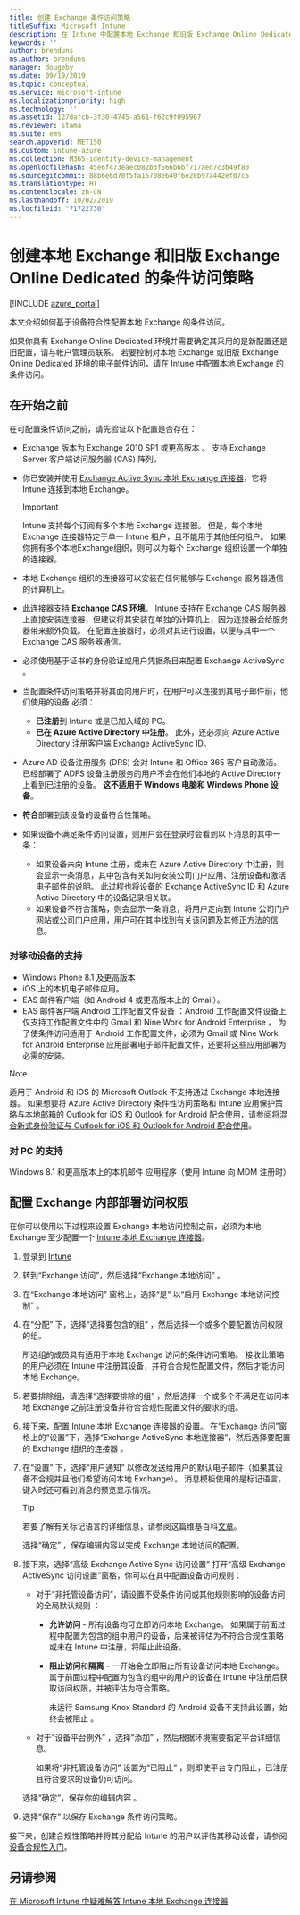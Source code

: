 ```yaml
---
title: 创建 Exchange 条件访问策略
titleSuffix: Microsoft Intune
description: 在 Intune 中配置本地 Exchange 和旧版 Exchange Online Dedicated 的条件访问。
keywords: ''
author: brenduns
ms.author: brenduns
manager: dougeby
ms.date: 09/19/2019
ms.topic: conceptual
ms.service: microsoft-intune
ms.localizationpriority: high
ms.technology: ''
ms.assetid: 127dafcb-3f30-4745-a561-f62c9f095907
ms.reviewer: stama
ms.suite: ems
search.appverid: MET150
ms.custom: intune-azure
ms.collection: M365-identity-device-management
ms.openlocfilehash: 45e6f473eaec082b3f566b6bf717aed7c3b49f80
ms.sourcegitcommit: 88b6e6d70f5fa15708e640f6e20b97a442ef07c5
ms.translationtype: HT
ms.contentlocale: zh-CN
ms.lasthandoff: 10/02/2019
ms.locfileid: "71722730"
---
```

# <a name="create-a-conditional-access-policy-for-exchange-on-premises-and-legacy-exchange-online-dedicated"></a>创建本地 Exchange 和旧版 Exchange Online Dedicated 的条件访问策略

[!INCLUDE [azure_portal](../includes/azure_portal.md)]

本文介绍如何基于设备符合性配置本地 Exchange 的条件访问。

如果你具有 Exchange Online Dedicated 环境并需要确定其采用的是新配置还是旧配置，请与帐户管理员联系。 若要控制对本地 Exchange 或旧版 Exchange Online Dedicated 环境的电子邮件访问，请在 Intune 中配置本地 Exchange 的条件访问。

## <a name="before-you-begin"></a>在开始之前

在可配置条件访问之前，请先验证以下配置是否存在：

- Exchange 版本为 Exchange 2010 SP1 或更高版本  。 支持 Exchange Server 客户端访问服务器 (CAS) 阵列。

- 你已安装并使用 [Exchange Active Sync 本地 Exchange 连接器](exchange-connector-install.md)，它将 Intune 连接到本地 Exchange。

    >[!IMPORTANT]  
    >Intune 支持每个订阅有多个本地 Exchange 连接器。  但是，每个本地 Exchange 连接器特定于单一 Intune 租户，且不能用于其他任何租户。  如果你拥有多个本地Exchange组织，则可以为每个 Exchange 组织设置一个单独的连接器。

- 本地 Exchange 组织的连接器可以安装在任何能够与 Exchange 服务器通信的计算机上。

- 此连接器支持 **Exchange CAS 环境**。 Intune 支持在 Exchange CAS 服务器上直接安装连接器，但建议将其安装在单独的计算机上，因为连接器会给服务器带来额外负载。 在配置连接器时，必须对其进行设置，以便与其中一个 Exchange CAS 服务器通信。

- 必须使用基于证书的身份验证或用户凭据条目来配置 Exchange ActiveSync  。

- 当配置条件访问策略并将其面向用户时，在用户可以连接到其电子邮件前，他们使用的设备  必须：
  - **已注册**到 Intune 或是已加入域的 PC。
  - **已在 Azure Active Directory 中注册**。 此外，还必须向 Azure Active Directory 注册客户端 Exchange ActiveSync ID。

- Azure AD 设备注册服务 (DRS) 会对 Intune 和 Office 365 客户自动激活。 已经部署了 ADFS 设备注册服务的用户不会在他们本地的 Active Directory 上看到已注册的设备。 **这不适用于 Windows 电脑和 Windows Phone 设备**。

- **符合**部署到该设备的设备符合性策略。

- 如果设备不满足条件访问设置，则用户会在登录时会看到以下消息的其中一条：
  - 如果设备未向 Intune 注册，或未在 Azure Active Directory 中注册，则会显示一条消息，其中包含有关如何安装公司门户应用、注册设备和激活电子邮件的说明。 此过程也将设备的 Exchange ActiveSync ID 和 Azure Active Directory 中的设备记录相关联。
  - 如果设备不符合策略，则会显示一条消息，将用户定向到 Intune 公司门户网站或公司门户应用，用户可在其中找到有关该问题及其修正方法的信息。

### <a name="support-for-mobile-devices"></a>对移动设备的支持

- Windows Phone 8.1 及更高版本
- iOS 上的本机电子邮件应用。
- EAS 邮件客户端（如 Android 4 或更高版本上的 Gmail）。
- EAS 邮件客户端 Android 工作配置文件设备  ：Android 工作配置文件设备上仅支持工作配置文件中的 Gmail 和 Nine Work for Android Enterprise    。 为了使条件访问适用于 Android 工作配置文件，必须为 Gmail 或 Nine Work for Android Enterprise 应用部署电子邮件配置文件，还要将这些应用部署为必需的安装。

> [!NOTE]
> 适用于 Android 和 iOS 的 Microsoft Outlook 不支持通过 Exchange 本地连接器。 如果想要将 Azure Active Directory 条件性访问策略和 Intune 应用保护策略与本地邮箱的 Outlook for iOS 和 Outlook for Android 配合使用，请参阅[将混合新式身份验证与 Outlook for iOS 和 Outlook for Android 配合使用](https://docs.microsoft.com/Exchange/clients/outlook-for-ios-and-android/use-hybrid-modern-auth)。 

### <a name="support-for-pcs"></a>对 PC 的支持

Windows 8.1 和更高版本上的本机邮件  应用程序（使用 Intune 向 MDM 注册时）

## <a name="configure-exchange-on-premises-access"></a>配置 Exchange 内部部署访问权限

在你可以使用以下过程来设置 Exchange 本地访问控制之前，必须为本地 Exchange 至少配置一个 [Intune 本地 Exchange 连接器](exchange-connector-install.md)。

1. 登录到 [Intune](https://go.microsoft.com/fwlink/?linkid=2090973)

2. 转到“Exchange 访问”，然后选择“Exchange 本地访问”   。 

3. 在“Exchange 本地访问”  窗格上，选择“是”  以“启用 Exchange 本地访问控制”  。

4. 在“分配”  下，选择“选择要包含的组”  ，然后选择一个或多个要配置访问权限的组。 

   所选组的成员具有适用于本地 Exchange 访问的条件访问策略。 接收此策略的用户必须在 Intune 中注册其设备，并符合合规性配置文件，然后才能访问本地 Exchange。

5. 若要排除组，请选择“选择要排除的组”  ，然后选择一个或多个不满足在访问本地 Exchange 之前注册设备并符合合规性配置文件的要求的组。 

6. 接下来，配置 Intune 本地 Exchange 连接器的设置。  在“Exchange 访问”窗格上的“设置”下，选择“Exchange ActiveSync 本地连接器”，然后选择要配置的 Exchange 组织的连接器    。

7. 在“设置”  下，选择“用户通知”  以修改发送给用户的默认电子邮件（如果其设备不合规并且他们希望访问本地 Exchange）。 消息模板使用的是标记语言。  键入时还可看到消息的预览显示情况。
   > [!TIP]
   > 若要了解有关标记语言的详细信息，请参阅这篇维基百科[文章](https://en.wikipedia.org/wiki/Markup_language)。
 
   选择“确定”  ，保存编辑内容以完成 Exchange 本地访问的配置。

8. 接下来，选择“高级 Exchange Active Sync 访问设置”   打开“高级 Exchange ActiveSync 访问设置”窗格，你可以在其中配置设备访问规则：  

   - 对于“非托管设备访问”，请设置不受条件访问或其他规则影响的设备访问的全局默认规则  ：

     - **允许访问** - 所有设备均可立即访问本地 Exchange。 如果属于前面过程中配置为包含的组中用户的设备，后来被评估为不符合合规性策略或未在 Intune 中注册，将阻止此设备。

     - **阻止访问**和**隔离** – 一开始会立即阻止所有设备访问本地 Exchange。 属于前面过程中配置为包含的组中的用户的设备在 Intune 中注册后获取访问权限，并被评估为符合策略。 

       未运行 Samsung Knox Standard 的 Android 设备不支持此设置，始终会被阻止  。

   -  对于“设备平台例外”  ，选择“添加”  ，然后根据环境需要指定平台详细信息。 
   
      如果将“非托管设备访问”  设置为“已阻止”  ，则即使平台专门阻止，已注册且符合要求的设备仍可访问。  
   
   选择“确定”，保存你的编辑内容  。

9. 选择“保存”  以保存 Exchange 条件访问策略。

接下来，创建合规性策略并将其分配给 Intune 的用户以评估其移动设备，请参阅[设备合规性入门](device-compliance-get-started.md)。

## <a name="see-also"></a>另请参阅

[在 Microsoft Intune 中疑难解答 Intune 本地 Exchange 连接器](https://support.microsoft.com/help/4471887)
